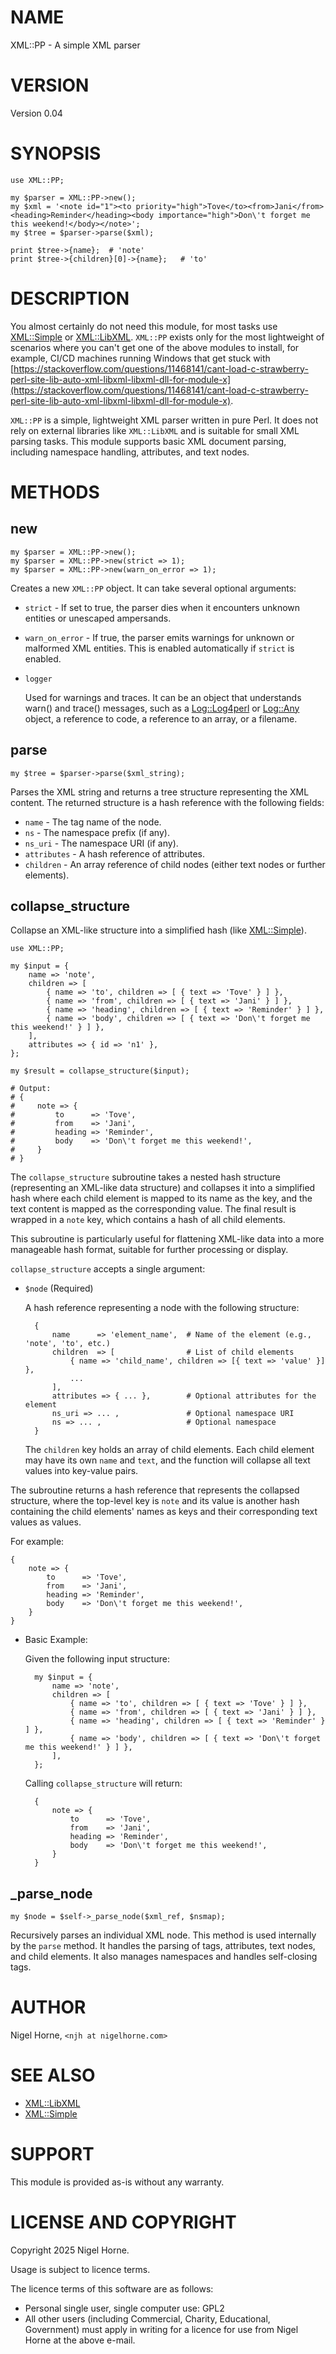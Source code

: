 # NAME

XML::PP - A simple XML parser

# VERSION

Version 0.04

# SYNOPSIS

    use XML::PP;

    my $parser = XML::PP->new();
    my $xml = '<note id="1"><to priority="high">Tove</to><from>Jani</from><heading>Reminder</heading><body importance="high">Don\'t forget me this weekend!</body></note>';
    my $tree = $parser->parse($xml);

    print $tree->{name};  # 'note'
    print $tree->{children}[0]->{name};   # 'to'

# DESCRIPTION

You almost certainly do not need this module,
for most tasks use [XML::Simple](https://metacpan.org/pod/XML%3A%3ASimple) or [XML::LibXML](https://metacpan.org/pod/XML%3A%3ALibXML).
`XML::PP` exists only for the most lightweight of scenarios where you can't get one of the above modules to install,
for example,
CI/CD machines running Windows that get stuck with [https://stackoverflow.com/questions/11468141/cant-load-c-strawberry-perl-site-lib-auto-xml-libxml-libxml-dll-for-module-x](https://stackoverflow.com/questions/11468141/cant-load-c-strawberry-perl-site-lib-auto-xml-libxml-libxml-dll-for-module-x).

`XML::PP` is a simple, lightweight XML parser written in pure Perl.
It does not rely on external libraries like `XML::LibXML` and is suitable for small XML parsing tasks.
This module supports basic XML document parsing, including namespace handling, attributes, and text nodes.

# METHODS

## new

    my $parser = XML::PP->new();
    my $parser = XML::PP->new(strict => 1);
    my $parser = XML::PP->new(warn_on_error => 1);

Creates a new `XML::PP` object.
It can take several optional arguments:

- `strict` - If set to true, the parser dies when it encounters unknown entities or unescaped ampersands.
- `warn_on_error` - If true, the parser emits warnings for unknown or malformed XML entities. This is enabled automatically if `strict` is enabled.
- `logger`

    Used for warnings and traces.
    It can be an object that understands warn() and trace() messages,
    such as a [Log::Log4perl](https://metacpan.org/pod/Log%3A%3ALog4perl) or [Log::Any](https://metacpan.org/pod/Log%3A%3AAny) object,
    a reference to code,
    a reference to an array,
    or a filename.

## parse

    my $tree = $parser->parse($xml_string);

Parses the XML string and returns a tree structure representing the XML content.
The returned structure is a hash reference with the following fields:

- `name` - The tag name of the node.
- `ns` - The namespace prefix (if any).
- `ns_uri` - The namespace URI (if any).
- `attributes` - A hash reference of attributes.
- `children` - An array reference of child nodes (either text nodes or further elements).

## collapse\_structure

Collapse an XML-like structure into a simplified hash (like [XML::Simple](https://metacpan.org/pod/XML%3A%3ASimple)).

    use XML::PP;

    my $input = {
        name => 'note',
        children => [
            { name => 'to', children => [ { text => 'Tove' } ] },
            { name => 'from', children => [ { text => 'Jani' } ] },
            { name => 'heading', children => [ { text => 'Reminder' } ] },
            { name => 'body', children => [ { text => 'Don\'t forget me this weekend!' } ] },
        ],
        attributes => { id => 'n1' },
    };

    my $result = collapse_structure($input);

    # Output:
    # {
    #     note => {
    #         to      => 'Tove',
    #         from    => 'Jani',
    #         heading => 'Reminder',
    #         body    => 'Don\'t forget me this weekend!',
    #     }
    # }

The `collapse_structure` subroutine takes a nested hash structure (representing an XML-like data structure) and collapses it into a simplified hash where each child element is mapped to its name as the key, and the text content is mapped as the corresponding value. The final result is wrapped in a `note` key, which contains a hash of all child elements.

This subroutine is particularly useful for flattening XML-like data into a more manageable hash format, suitable for further processing or display.

`collapse_structure` accepts a single argument:

- `$node` (Required)

    A hash reference representing a node with the following structure:

        {
            name      => 'element_name',  # Name of the element (e.g., 'note', 'to', etc.)
            children  => [                # List of child elements
                { name => 'child_name', children => [{ text => 'value' }] },
                ...
            ],
            attributes => { ... },        # Optional attributes for the element
            ns_uri => ... ,               # Optional namespace URI
            ns => ... ,                   # Optional namespace
        }

    The `children` key holds an array of child elements. Each child element may have its own `name` and `text`, and the function will collapse all text values into key-value pairs.

The subroutine returns a hash reference that represents the collapsed structure, where the top-level key is `note` and its value is another hash containing the child elements' names as keys and their corresponding text values as values.

For example:

    {
        note => {
            to      => 'Tove',
            from    => 'Jani',
            heading => 'Reminder',
            body    => 'Don\'t forget me this weekend!',
        }
    }

- Basic Example:

    Given the following input structure:

        my $input = {
            name => 'note',
            children => [
                { name => 'to', children => [ { text => 'Tove' } ] },
                { name => 'from', children => [ { text => 'Jani' } ] },
                { name => 'heading', children => [ { text => 'Reminder' } ] },
                { name => 'body', children => [ { text => 'Don\'t forget me this weekend!' } ] },
            ],
        };

    Calling `collapse_structure` will return:

        {
            note => {
                to      => 'Tove',
                from    => 'Jani',
                heading => 'Reminder',
                body    => 'Don\'t forget me this weekend!',
            }
        }

## \_parse\_node

    my $node = $self->_parse_node($xml_ref, $nsmap);

Recursively parses an individual XML node.
This method is used internally by the `parse` method.
It handles the parsing of tags, attributes, text nodes, and child elements.
It also manages namespaces and handles self-closing tags.

# AUTHOR

Nigel Horne, `<njh at nigelhorne.com>`

# SEE ALSO

- [XML::LibXML](https://metacpan.org/pod/XML%3A%3ALibXML)
- [XML::Simple](https://metacpan.org/pod/XML%3A%3ASimple)

# SUPPORT

This module is provided as-is without any warranty.

# LICENSE AND COPYRIGHT

Copyright 2025 Nigel Horne.

Usage is subject to licence terms.

The licence terms of this software are as follows:

- Personal single user, single computer use: GPL2
- All other users (including Commercial, Charity, Educational, Government)
  must apply in writing for a licence for use from Nigel Horne at the
  above e-mail.
